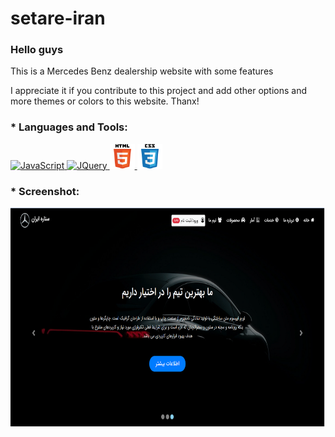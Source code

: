 # setare-iran

<h3>Hello guys</h3>
<p>This is a Mercedes Benz dealership website with some features</p>
<p>I appreciate it if you contribute to this project and add other options and more themes or colors to this website. Thanx!</p>

### * Languages and Tools:
<p align="left">
  <a href="https://developer.mozilla.org/en-US/docs/Web/JavaScript" target="_blank" title="JavaScript">
    <img src="https://upload.wikimedia.org/wikipedia/commons/thumb/6/6a/JavaScript-logo.png/800px-JavaScript-logo.png" alt="JavaScript" width="40" height="40"/>
  </a>
  
  <a href="https://jquery.com/" target="_blank" title="JQuery">
    <img src="https://upload.wikimedia.org/wikipedia/commons/thumb/f/fd/JQuery-Logo.svg/2560px-JQuery-Logo.svg.png" alt="JQuery" width="60" height="40"/>
  </a>
 
  <a href="https://www.w3schools.com/html/" target="_blank" title="HTML5">
    <img src="https://raw.githubusercontent.com/devicons/devicon/master/icons/html5/html5-original-wordmark.svg" alt="HTML5" width="40" height="40"/>
  </a>
  
  <a href="https://www.w3schools.com/css/" target="_blank" title="CSS3">
    <img src="https://raw.githubusercontent.com/devicons/devicon/master/icons/css3/css3-original-wordmark.svg" alt="CSS3" width="40" height="40"/>
  </a>
</p>

### * Screenshot:
<img src="sample.png" alt="Project sample screenshot" width="800" height="350">

